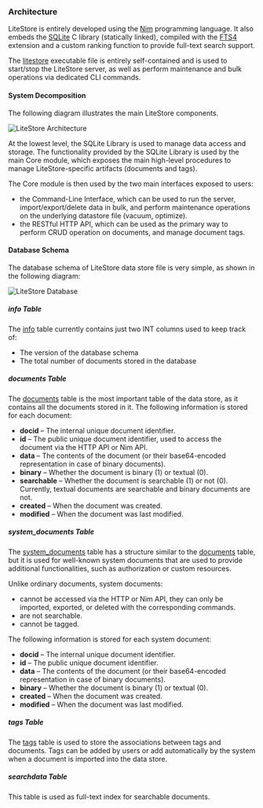 ### Architecture

LiteStore is entirely developed using the [Nim](http://nim-lang.org) programming language. It also embeds the [SQLite](http://www.sqlite.org) C library (statically linked), compiled with the [FTS4](http://www.sqlite.org/fts3.html) extension and a custom ranking function to provide full-text search support.

The [litestore](class:file) executable file is entirely self-contained and is used to start/stop the LiteStore server, as well as perform maintenance and bulk operations via dedicated CLI commands.

#### System Decomposition

The following diagram illustrates the main LiteStore components.

![LiteStore Architecture](images/litestore_arch.png)

At the lowest level, the SQLite Library is used to manage data access and storage. The functionality provided by the SQLite Library is used by the main Core module, which exposes the main high-level procedures to manage LiteStore-specific artifacts (documents and tags).

The Core module is then used by the two main interfaces exposed to users:

* the Command-Line Interface, which can be used to run the server, import/export/delete data in bulk, and perform maintenance operations on the underlying datastore file (vacuum, optimize).
* the RESTful HTTP API, which can be used as the primary way to perform CRUD operation on documents, and manage document tags.

#### Database Schema

The database schema of LiteStore data store file is very simple, as shown in the following diagram:

![LiteStore Database](images/litestore_db.png)

##### info Table

The [info](class:kwd) table currently contains just two INT columns used to keep track of:

* The version of the database schema
* The total number of documents stored in the database

##### documents Table

The [documents](class:kwd) table is the most important table of the data store, as it contains all the documents stored in it. The following information is stored for each document:

* **docid** &ndash; The internal unique document identifier.
* **id** &ndash; The public unique document identifier, used to access the document via the HTTP API or Nim API.
* **data** &ndash; The contents of the document (or their base64-encoded representation in case of binary documents).
* **binary** &ndash; Whether the document is binary (1) or textual (0).
* **searchable** &ndash; Whether the document is searchable (1) or not (0). Currently, textual documents are searchable and binary documents are not.
* **created** &ndash; When the document was created.
* **modified** &ndash; When the document was last modified.

##### system_documents Table

The [system_documents](class:kwd) table has a structure similar to the [documents](class:kwd) table, but it is used for well-known system documents that are used to provide additional functionalities, such as authorization or custom resources. 

Unlike ordinary documents, system documents:
* cannot be accessed via the HTTP or Nim API, they can only be imported, exported, or deleted with the corresponding commands.
* are not searchable.
* cannot be tagged.

The following information is stored for each system document:

* **docid** &ndash; The internal unique document identifier.
* **id** &ndash; The public unique document identifier.
* **data** &ndash; The contents of the document (or their base64-encoded representation in case of binary documents).
* **binary** &ndash; Whether the document is binary (1) or textual (0).
* **created** &ndash; When the document was created.
* **modified** &ndash; When the document was last modified.

##### tags Table

The [tags](class:kwd) table is used to store the associations between tags and documents. Tags can be added by users or add automatically by the system when a document is imported into the data store.

##### searchdata Table

This table is used as full-text index for searchable documents.